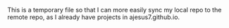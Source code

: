 This is a temporary file so that I can more easily sync my local repo to the remote repo, as I already have projects in ajesus7.github.io. 
